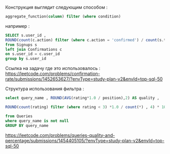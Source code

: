 
Конструкция выглядит следующим способом : 

```SQL 
aggregate_function(column) filter (where condition)
```

например : 

```SQL 
SELECT s.user_id , 
ROUND(count(c.action) filter (where c.action = 'confirmed') / count(s.time_stamp)::numeric ,2) as confirmation_rate 
from Signups s
left join Confirmations c 
on s.user_id = c.user_id
group by s.user_id
```

Ссылка на задачу где это использовалось : https://leetcode.com/problems/confirmation-rate/submissions/1452653627/?envType=study-plan-v2&envId=top-sql-50


Структура использования фильтра : 

```SQL
select query_name , ROUND(AVG(rating*1.0 / position),2) AS quality ,

ROUND(count(rating) filter (where rating < 3) *1.0 / count(*) , 4) * 100 AS poor_query_percentage

from Queries
where query_name is not null
GROUP BY query_name
```


https://leetcode.com/problems/queries-quality-and-percentage/submissions/1454405105/?envType=study-plan-v2&envId=top-sql-50

